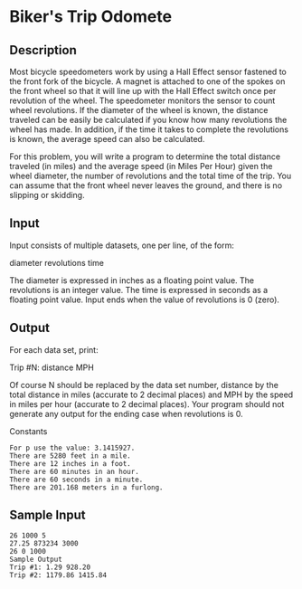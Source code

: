 # Biker's Trip Odomete

## Description

Most bicycle speedometers work by using a Hall Effect sensor fastened to the front fork of the bicycle. A magnet is attached to one of the spokes on the front wheel so that it will line up with the Hall Effect switch once per revolution of the wheel. The speedometer monitors the sensor to count wheel revolutions. If the diameter of the wheel is known, the distance traveled can be easily be calculated if you know how many revolutions the wheel has made. In addition, if the time it takes to complete the revolutions is known, the average speed can also be calculated.

For this problem, you will write a program to determine the total distance traveled (in miles) and the average speed (in Miles Per Hour) given the wheel diameter, the number of revolutions and the total time of the trip. You can assume that the front wheel never leaves the ground, and there is no slipping or skidding.

## Input

Input consists of multiple datasets, one per line, of the form:

diameter revolutions time

The diameter is expressed in inches as a floating point value. The revolutions is an integer value. The time is expressed in seconds as a floating point value. Input ends when the value of revolutions is 0 (zero).

## Output

For each data set, print:

Trip #N: distance MPH

Of course N should be replaced by the data set number, distance by the total distance in miles (accurate to 2 decimal places) and MPH by the speed in miles per hour (accurate to 2 decimal places). Your program should not generate any output for the ending case when revolutions is 0.

Constants

```
For p use the value: 3.1415927.
There are 5280 feet in a mile.
There are 12 inches in a foot.
There are 60 minutes in an hour.
There are 60 seconds in a minute.
There are 201.168 meters in a furlong.
```

## Sample Input

```
26 1000 5
27.25 873234 3000
26 0 1000
Sample Output
Trip #1: 1.29 928.20
Trip #2: 1179.86 1415.84
```
